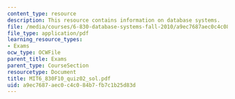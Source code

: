 ```yaml
---
content_type: resource
description: This resource contains information on database systems.
file: /media/courses/6-830-database-systems-fall-2010/a9ec7687aec0c4c084b7fb7c1b25d83d_MIT6_830F10_quiz02_sol.pdf
file_type: application/pdf
learning_resource_types:
- Exams
ocw_type: OCWFile
parent_title: Exams
parent_type: CourseSection
resourcetype: Document
title: MIT6_830F10_quiz02_sol.pdf
uid: a9ec7687-aec0-c4c0-84b7-fb7c1b25d83d
---
```

